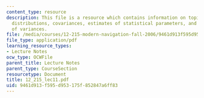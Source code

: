 ```yaml
---
content_type: resource
description: This file is a resource which contains information on topics like probability
  distributions, covariances, estimates of statistical parameters, and propagation
  of variances.
file: /media/courses/12-215-modern-navigation-fall-2006/9461d913f595d953175f852847a6ff83_12_215_lec11.pdf
file_type: application/pdf
learning_resource_types:
- Lecture Notes
ocw_type: OCWFile
parent_title: Lecture Notes
parent_type: CourseSection
resourcetype: Document
title: 12_215_lec11.pdf
uid: 9461d913-f595-d953-175f-852847a6ff83
---
```

